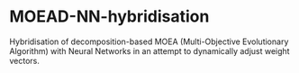 # MOEAD-NN-hybridisation
Hybridisation of decomposition-based MOEA (Multi-Objective Evolutionary Algorithm) with Neural Networks in an attempt to dynamically adjust weight vectors.
